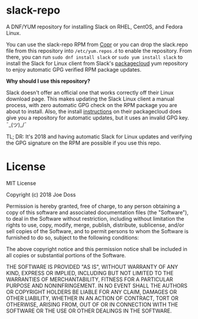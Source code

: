 # slack-repo

A DNF/YUM repository for installing Slack on RHEL, CentOS, and Fedora Linux.

You can use the slack-repo RPM from [Copr](https://copr.fedorainfracloud.org/coprs/jdoss/slack-repo/) or you can drop the slack.repo file from this repository into `/etc/yum.repos.d` to enable the repository. From there, you can run `sudo dnf install slack` or `sudo yum install slack` to install the Slack for Linux client from Slack's [packagecloud](https://packagecloud.io/slacktechnologies/slack/) yum repository to enjoy automatic GPG verified RPM package updates.

**Why should I use this repository?**

Slack doesn't offer an official one that works correctly off their Linux download page. This makes updating the Slack Linux client a manual process, with zero automatic GPG check on the RPM package you are about to install. Also, the install [instructions](https://packagecloud.io/slacktechnologies/slack/install#bash-rpm) on their packagecloud does give you a repository for automatic updates, but it uses an invalid GPG key. ¯\_(ツ)_/¯

TL; DR: It's 2018 and having automatic Slack for Linux updates and verifying the GPG signature on the RPM are possible if you use this repo.

# License

MIT License

Copyright (c) 2018 Joe Doss

Permission is hereby granted, free of charge, to any person obtaining a copy
of this software and associated documentation files (the "Software"), to deal
in the Software without restriction, including without limitation the rights
to use, copy, modify, merge, publish, distribute, sublicense, and/or sell
copies of the Software, and to permit persons to whom the Software is
furnished to do so, subject to the following conditions:

The above copyright notice and this permission notice shall be included in all
copies or substantial portions of the Software.

THE SOFTWARE IS PROVIDED "AS IS", WITHOUT WARRANTY OF ANY KIND, EXPRESS OR
IMPLIED, INCLUDING BUT NOT LIMITED TO THE WARRANTIES OF MERCHANTABILITY,
FITNESS FOR A PARTICULAR PURPOSE AND NONINFRINGEMENT. IN NO EVENT SHALL THE
AUTHORS OR COPYRIGHT HOLDERS BE LIABLE FOR ANY CLAIM, DAMAGES OR OTHER
LIABILITY, WHETHER IN AN ACTION OF CONTRACT, TORT OR OTHERWISE, ARISING FROM,
OUT OF OR IN CONNECTION WITH THE SOFTWARE OR THE USE OR OTHER DEALINGS IN THE
SOFTWARE.
